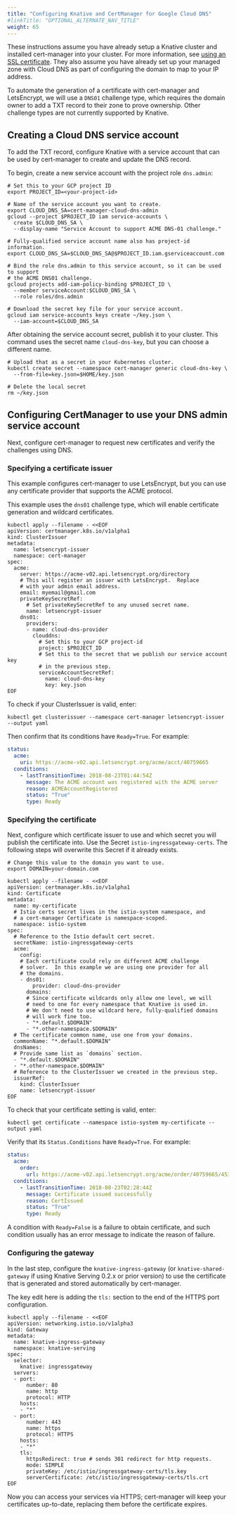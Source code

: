 ```yaml
---
title: "Configuring Knative and CertManager for Google Cloud DNS"
#linkTitle: "OPTIONAL_ALTERNATE_NAV_TITLE"
weight: 65
---
```


These instructions assume you have already setup a Knative cluster and installed
cert-manager into your cluster. For more information, see
[using an SSL certificate](using-an-ssl-cert.md#install-cert-manager). They also
assume you have already set up your managed zone with Cloud DNS as part of
configuring the domain to map to your IP address.

To automate the generation of a certificate with cert-manager and LetsEncrypt,
we will use a `DNS01` challenge type, which requires the domain owner to add a
TXT record to their zone to prove ownership. Other challenge types are not
currently supported by Knative.

## Creating a Cloud DNS service account

To add the TXT record, configure Knative with a service account that can be used
by cert-manager to create and update the DNS record.

To begin, create a new service account with the project role `dns.admin`:

```shell
# Set this to your GCP project ID
export PROJECT_ID=<your-project-id>

# Name of the service account you want to create.
export CLOUD_DNS_SA=cert-manager-cloud-dns-admin
gcloud --project $PROJECT_ID iam service-accounts \
  create $CLOUD_DNS_SA \
  --display-name "Service Account to support ACME DNS-01 challenge."

# Fully-qualified service account name also has project-id information.
export CLOUD_DNS_SA=$CLOUD_DNS_SA@$PROJECT_ID.iam.gserviceaccount.com

# Bind the role dns.admin to this service account, so it can be used to support
# the ACME DNS01 challenge.
gcloud projects add-iam-policy-binding $PROJECT_ID \
  --member serviceAccount:$CLOUD_DNS_SA \
  --role roles/dns.admin

# Download the secret key file for your service account.
gcloud iam service-accounts keys create ~/key.json \
  --iam-account=$CLOUD_DNS_SA
```

After obtaining the service account secret, publish it to your cluster. This
command uses the secret name `cloud-dns-key`, but you can choose a different
name.

```shell
# Upload that as a secret in your Kubernetes cluster.
kubectl create secret --namespace cert-manager generic cloud-dns-key \
  --from-file=key.json=$HOME/key.json

# Delete the local secret
rm ~/key.json

```

## Configuring CertManager to use your DNS admin service account

Next, configure cert-manager to request new certificates and verify the
challenges using DNS.

### Specifying a certificate issuer

This example configures cert-manager to use LetsEncrypt, but you can use any
certificate provider that supports the ACME protocol.

This example uses the `dns01` challenge type, which will enable certificate
generation and wildcard certificates.

```shell
kubectl apply --filename - <<EOF
apiVersion: certmanager.k8s.io/v1alpha1
kind: ClusterIssuer
metadata:
  name: letsencrypt-issuer
  namespace: cert-manager
spec:
  acme:
    server: https://acme-v02.api.letsencrypt.org/directory
    # This will register an issuer with LetsEncrypt.  Replace
    # with your admin email address.
    email: myemail@gmail.com
    privateKeySecretRef:
      # Set privateKeySecretRef to any unused secret name.
      name: letsencrypt-issuer
    dns01:
      providers:
      - name: cloud-dns-provider
        clouddns:
          # Set this to your GCP project-id
          project: $PROJECT_ID
          # Set this to the secret that we publish our service account key
          # in the previous step.
          serviceAccountSecretRef:
            name: cloud-dns-key
            key: key.json
EOF

```

To check if your ClusterIssuer is valid, enter:

```shell
kubectl get clusterissuer --namespace cert-manager letsencrypt-issuer --output yaml
```

Then confirm that its conditions have `Ready=True`. For example:

```yaml
status:
  acme:
    uri: https://acme-v02.api.letsencrypt.org/acme/acct/40759665
  conditions:
    - lastTransitionTime: 2018-08-23T01:44:54Z
      message: The ACME account was registered with the ACME server
      reason: ACMEAccountRegistered
      status: "True"
      type: Ready
```

### Specifying the certificate

Next, configure which certificate issuer to use and which secret you will
publish the certificate into. Use the Secret `istio-ingressgateway-certs`. The
following steps will overwrite this Secret if it already exists.

```shell
# Change this value to the domain you want to use.
export DOMAIN=your-domain.com

kubectl apply --filename - <<EOF
apiVersion: certmanager.k8s.io/v1alpha1
kind: Certificate
metadata:
  name: my-certificate
  # Istio certs secret lives in the istio-system namespace, and
  # a cert-manager Certificate is namespace-scoped.
  namespace: istio-system
spec:
  # Reference to the Istio default cert secret.
  secretName: istio-ingressgateway-certs
  acme:
    config:
    # Each certificate could rely on different ACME challenge
    # solver.  In this example we are using one provider for all
    # the domains.
    - dns01:
        provider: cloud-dns-provider
      domains:
      # Since certificate wildcards only allow one level, we will
      # need to one for every namespace that Knative is used in.
      # We don't need to use wildcard here, fully-qualified domains
      # will work fine too.
      - "*.default.$DOMAIN"
      - "*.other-namespace.$DOMAIN"
  # The certificate common name, use one from your domains.
  commonName: "*.default.$DOMAIN"
  dnsNames:
  # Provide same list as `domains` section.
  - "*.default.$DOMAIN"
  - "*.other-namespace.$DOMAIN"
  # Reference to the ClusterIssuer we created in the previous step.
  issuerRef:
    kind: ClusterIssuer
    name: letsencrypt-issuer
EOF
```

To check that your certificate setting is valid, enter:

```shell
kubectl get certificate --namespace istio-system my-certificate --output yaml
```

Verify that its `Status.Conditions` have `Ready=True`. For example:

```yaml
status:
  acme:
    order:
      url: https://acme-v02.api.letsencrypt.org/acme/order/40759665/45358362
  conditions:
    - lastTransitionTime: 2018-08-23T02:28:44Z
      message: Certificate issued successfully
      reason: CertIssued
      status: "True"
      type: Ready
```

A condition with `Ready=False` is a failure to obtain certificate, and such
condition usually has an error message to indicate the reason of failure.

### Configuring the gateway

In the last step, configure the `knative-ingress-gateway` (or
`knative-shared-gateway` if using Knative Serving 0.2.x or prior version) to use
the certificate that is generated and stored automatically by cert-manager.

The key edit here is adding the `tls:` section to the end of the HTTPS port
configuration.

```shell
kubectl apply --filename - <<EOF
apiVersion: networking.istio.io/v1alpha3
kind: Gateway
metadata:
  name: knative-ingress-gateway
  namespace: knative-serving
spec:
  selector:
    knative: ingressgateway
  servers:
  - port:
      number: 80
      name: http
      protocol: HTTP
    hosts:
    - "*"
  - port:
      number: 443
      name: https
      protocol: HTTPS
    hosts:
    - "*"
    tls:
      httpsRedirect: true # sends 301 redirect for http requests.
      mode: SIMPLE
      privateKey: /etc/istio/ingressgateway-certs/tls.key
      serverCertificate: /etc/istio/ingressgateway-certs/tls.crt
EOF
```

Now you can access your services via HTTPS; cert-manager will keep your
certificates up-to-date, replacing them before the certificate expires.
